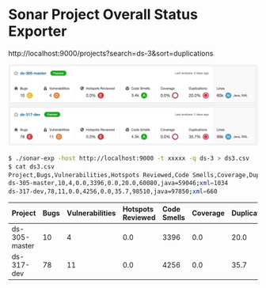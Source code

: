 Sonar Project Overall Status Exporter
=====================================

http://localhost:9000/projects?search=ds-3&sort=duplications

![screenshot](./screenshot.png)

```bash
$ ./sonar-exp -host http://localhost:9000 -t xxxxx -q ds-3 > ds3.csv
$ cat ds3.csv
Project,Bugs,Vulnerabilities,Hotspots Reviewed,Code Smells,Coverage,Duplications,Lines,NCLOC Language Distribution
ds-305-master,10,4,0.0,3396,0.0,20.0,60080,java=59046;xml=1034
ds-317-dev,78,11,0.0,4256,0.0,35.7,98510,java=97850;xml=660
```

| Project       | Bugs | Vulnerabilities | Hotspots Reviewed | Code Smells | Coverage | Duplications | Lines | NCLOC Language Distribution |
|:--------------|:-----|:----------------|:------------------|:------------|:---------|:-------------|:------|:----------------------------|
| ds-305-master | 10   | 4               | 0.0               | 3396        | 0.0      | 20.0         | 60080 | java=59046;xml=1034         |
| ds-317-dev    | 78   | 11              | 0.0               | 4256        | 0.0      | 35.7         | 98510 | java=97850;xml=660          |